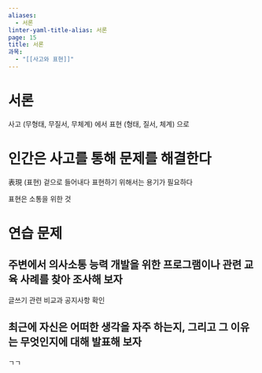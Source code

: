 ```yaml
---
aliases:
  - 서론
linter-yaml-title-alias: 서론
page: 15
title: 서론
과목:
  - "[[사고와 표현]]"
---
```


# 서론

사고 (무형태, 무질서, 무체계) 에서
표현 (형태, 질서, 체계) 으로

# 인간은 사고를 통해 문제를 해결한다

表現 (표현) 겉으로 들어내다
표현하기 위해서는 용기가 필요하다

표현은 소통을 위한 것

# 연습 문제

## 주변에서 의사소통 능력 개발을 위한 프로그램이나 관련 교육 사례를 찾아 조사해 보자

글쓰기 관련 비교과
공지사항 확인

## 최근에 자신은 어떠한 생각을 자주 하는지, 그리고 그 이유는 무엇인지에 대해 발표해 보자

ㄱㄱ
